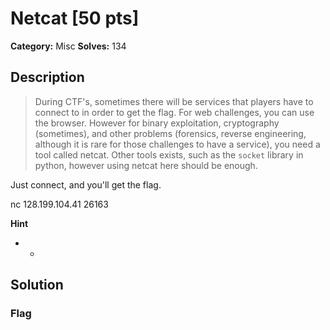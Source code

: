 # Netcat [50 pts]

**Category:** Misc
**Solves:** 134

## Description
>During CTF's, sometimes there will be services that players have to connect to in order to get the flag. For web challenges, you can use the browser. However for binary exploitation, cryptography (sometimes), and other problems (forensics, reverse engineering, although it is rare for those challenges to have a service), you need a tool called netcat. Other tools exists, such as the `socket` library in python, however using netcat here should be enough.

Just connect, and you'll get the flag.

nc 128.199.104.41 26163

**Hint**
* -

## Solution

### Flag

